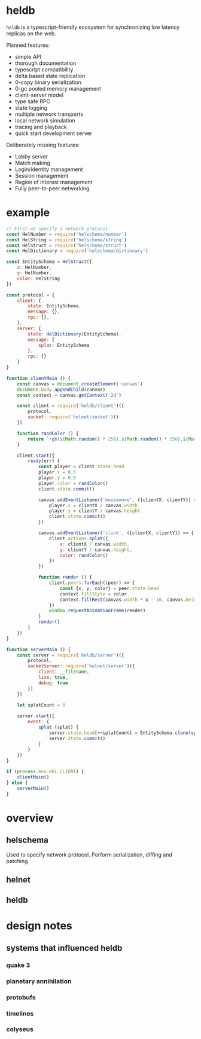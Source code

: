 heldb
=====
`heldb` is a typescript-friendly ecosystem for synchronizing low latency replicas on the web.

Planned features:

* simple API
* thorough documentation
* typescript compatibility
* delta based state replication
* 0-copy binary serialization
* 0-gc pooled memory management
* client-server model
* type safe RPC
* state logging
* multiple network transports
* local network simulation
* tracing and playback
* quick start development server

Deliberately missing features:

* Lobby server
* Match making
* Login/identity management
* Session management
* Region of interest management
* Fully peer-to-peer networking

# example

```javascript
// First we specify a network protocol
const HelNumber = require('helschema/number')
const HelString = require('helschema/string')
const HelStruct = require('helschema/struct')
const HelDictionary = require('helschema/dictionary')

const EntitySchema = HelStruct({
    x: HelNumber,
    y: HelNumber,
    color: HelString
})

const protocol = {
    client: {
        state: EntitySchema,
        message: {},
        rpc: {},
    },
    server: {
        state: HelDictionary(EntitySchema),
        message: { 
            splat: EntitySchema
        },
        rpc: {}
    }
}

function clientMain () {
    const canvas = document.createElement('canvas')
    document.body.appendChild(canvas)
    const context = canvas.getContext('2d')

    const client = require('heldb/client')({
        protocol,
        socket: require('helnet/socket')()
    })

    function randColor () {
        return `rgb(${Math.random() * 256},${Math.random() * 256},${Math.random() * 256})`
    }

    client.start({
        ready(err) {
            const player = client.state.head
            player.x = 0.5
            player.y = 0.5
            player.color = randColor()
            client.state.commit()

            canvas.addEventListener('mousemove', ({clientX, clientY}) => {
                player.x = clientX / canvas.width
                player.y = clientY / canvas.height
                client.state.commit()
            })

            canvas.addEventListener('click', ({clientX, clientY}) => {
                client.actions.splat({
                    x: clientX / canvas.width,
                    y: clientY / canvas.height,
                    color: randColor()
                })
            })

            function render () {
                client.peers.forEach((peer) => {
                    const {x, y, color} = peer.state.head
                    context.fillStyle = color
                    context.fillRect(canvas.width * x - 10, canvas.height * y - 10, 20, 20)
                })
                window.requestAnimationFrame(render)
            }
            render()
        }
    })
}

function serverMain () {
    const server = require('heldb/server')({
        protocol,
        socketServer: require('helnet/server')({
            client: __filename,
            live: true,
            debug: true
        })
    })
    
    let splatCount = 0

    server.start({
        event: {
            splat (splat) {
                server.state.head[++splatCount] = EntitySchema.clone(splat)
                server.state.commit()
            }
        }
    })
}

if (process.env.HEL_CLIENT) {
    clientMain()
} else {
    serverMain()
}
```

# overview

## helschema

Used to specify network protocol.  Perform serialization, diffing and patching

## helnet

## heldb


# design notes

## systems that influenced heldb

### quake 3

### planetary annihilation

### protobufs

### timelines

### colyseus
